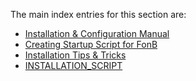 The main index entries for this section are:

* [Installation & Configuration Manual](https://github.com/aptus/FonB-Documentation/blob/master/INSTALLATION/INSTALLATION.md)
* [Creating Startup Script for FonB](https://github.com/aptus/FonB-Documentation/blob/master/INSTALLATION/STARTUP_SCRIPT.md)
* [Installation Tips & Tricks](https://github.com/aptus/FonB-Documentation/blob/master/INSTALLATION/TIPS.md)
* [INSTALLATION_SCRIPT](https://github.com/aptus/FonB-Documentation/blob/master/INSTALLATION/INSTALLATION_SCRIPT.md)
